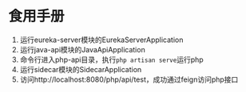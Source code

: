 # 食用手册
1. 运行eureka-server模块的EurekaServerApplication
2. 运行java-api模块的JavaApiApplication
3. 命令行进入php-api目录，执行`php artisan serve`运行php
4. 运行sidecar模块的SidecarApplication
5. 访问http://localhost:8080/php/api/test，成功通过feign访问php接口

